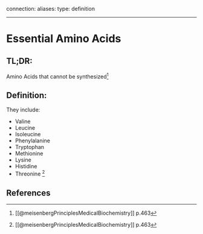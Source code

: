 
connection:
aliases: 
type: definition

---

# Essential Amino Acids

## TL;DR:
Amino Acids that cannot be synthesized[^1]

## Definition:
They include:
- Valine
- Leucine
- Isoleucine
- Phenylalanine
- Tryptophan
- Methionine
- Lysine
- Histidine
- Threonine
[^1]

## References

[^1]: [[@meisenbergPrinciplesMedicalBiochemistry]] p.463
